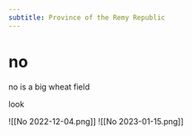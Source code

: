 ```yaml
---
subtitle: Province of the Remy Republic
---
```


# no
no is a big wheat field

look

![[No 2022-12-04.png]]
![[No 2023-01-15.png]]